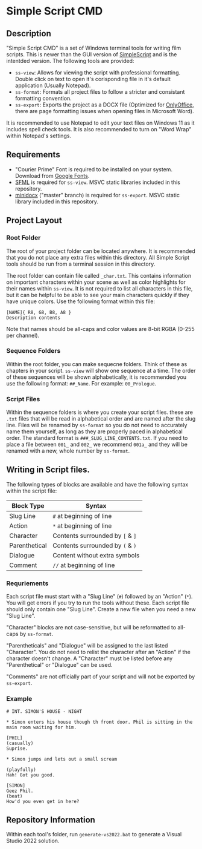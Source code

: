 # Simple Script CMD

## Description

"Simple Script CMD" is a set of Windows terminal tools for writing film scripts. This is newer than the GUI version of [SimpleScript](https://github.com/jon-bogert/SimpleScript) and is the intentded version. The following tools are provided:

- `ss-view`: Allows for viewing the script with professional formatting. Double click on text to open it's corisponding file in it's default application (Usually Notepad).
- `ss-format`: Formats all project files to follow a stricter and consistant formatting convention.
- `ss-export`: Exports the project as a DOCX file (Optimized for [OnlyOffice](https://www.onlyoffice.com/), there are page formatting issues when opening files in Microsoft Word).

It is recommended to use Notepad to edit your text files on Windows 11 as it includes spell check tools. It is also recommended to turn on "Word Wrap" within Notepad's settings.

## Requirements

- "Courier Prime" Font is required to be installed on your system. Download from [Google Fonts](https://fonts.google.com/specimen/Courier+Prime).
- [SFML](https://www.sfml-dev.org/) is required for `ss-view`. MSVC static libraries included in this repository.
- [minidocx](https://github.com/totravel/minidocx/tree/master) ("master" branch) is required for `ss-export`. MSVC static library included in this repository.

## Project Layout

### Root Folder
The root of your project folder can be located anywhere. It is recommended that you do not place any extra files within this directory. All Simple Script tools should be run from a terminal session in this directory.

The root folder can contain file called `_char.txt`. This contains information on important characters within your scene as well as color highlights for their names within `ss-view`. It is not required to list all characters in this file, but it can be helpful to be able to see your main characters quickly if they have unique colors. Use the following format within this file:
```
[NAME]{ R8, G8, B8, A8 }
Description contents
```
Note that names should be all-caps and color values are 8-bit RGBA (0-255 per channel).

### Sequence Folders
Within the root folder, you can make sequecne folders. Think of these as chapters in your script. `ss-view` will show one sequence at a time. The order of these sequences will be shown alphabetically, it is recommended you use the following format: `##_Name`. For example: `00_Prologue`.

### Script Files
Within the sequence folders is where you create your script files. these are `.txt` files that will be read in alphabetical order and are named after the slug line. Files will be renamed by `ss-format` so you do not need to accurately name them yourself, as long as they are properly paced in alphabetical order. The standard format is `###_SLUG_LINE_CONTENTS.txt`. If you need to place a file between `001_` and `002_` we recommend `001a_` and they will be renamed with a new, whole number by `ss-format`.

## Writing in Script files.

The following types of blocks are available and have the following syntax within the script file:

|Block Type   |Syntax                          |
|-------------|--------------------------------|
|Slug Line    |`#` at beginning of line        |
|Action       |`*` at beginning of line        |
|Character    |Contents surrounded by `[` & `]`|
|Parenthetical|Contents surrounded by `(` & `)`|
|Dialogue     |Content without extra symbols   |
|Comment      |`//` at beginning of line       |

### Requriements
Each script file must start with a "Slug Line" (`#`) followed by an "Action" (`*`). You will get errors if you try to run the tools without these. Each script file should only contain one "Slug Line". Create a new file when you need a new "Slug Line".

"Character" blocks are not case-sensitive, but will be reformatted to all-caps by `ss-format`.

"Parentheticals" and "Dialogue" will be assigned to the last listed "Character". You do not need to relist the character after an "Action" if the character doesn't change. A "Character" must be listed before any "Parenthetical" or "Dialogue" can be used.

"Comments" are not officially part of your script and will not be exported by `ss-export`.

### Example
```
# INT. SIMON'S HOUSE - NIGHT

* Simon enters his house though th front door. Phil is sitting in the main room waiting for him.

[PHIL]
(casually)
Suprise.

* Simon jumps and lets out a small scream

(playfully)
Hah! Got you good.

[SIMON]
Geez Phil.
(beat)
How'd you even get in here?
```

## Repository Information
Within each tool's folder, run `generate-vs2022.bat` to generate a Visual Studio 2022 solution.
